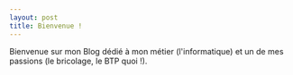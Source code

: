 ```yaml
---
layout: post
title: Bienvenue !
---
```


Bienvenue sur mon Blog dédié à mon métier (l'informatique) et un de mes passions (le bricolage, le BTP quoi !). 


